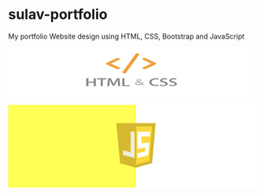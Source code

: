 # sulav-portfolio
My portfolio Website design using HTML, CSS, Bootstrap and JavaScript

<img src="./images/task-htmlCss.jpg" width="500" height="100">

![](./images/task-javascript.jpg)
